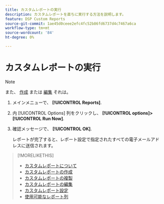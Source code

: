 ```yaml
---
title: カスタムレポートの実行
description: カスタムレポートを直ちに実行する方法を説明します。
feature: DSP Custom Reports
source-git-commit: 1ae45d0ceee2efc4fc52b86fd6737d4c7467a6ca
workflow-type: tm+mt
source-wordcount: '84'
ht-degree: 0%

---
```



# カスタムレポートの実行

>[!NOTE]
>
>また、 [作成](report-create.md) または [編集](report-edit.md) それは。

1. メインメニューで、 **[!UICONTROL Reports]**.
1. 内 [!UICONTROL Options] 列をクリックし、 **[!UICONTROL options]>[!UICONTROL Run Now]**.
1. 確認メッセージで、 **[!UICONTROL OK]**.

   レポートが完了すると、レポート設定で指定されたすべての電子メールアドレスに送信されます。

>[!MORELIKETHIS]
>
>* [カスタムレポートについて](/help/dsp/reports/report-about.md)
>* [カスタムレポートの作成](/help/dsp/reports/report-create.md)
>* [カスタムレポートの複製](/help/dsp/reports/report-copy.md)
>* [カスタムレポートの編集](/help/dsp/reports/report-edit.md)
>* [カスタムレポート設定](/help/dsp/reports/report-settings.md)
>* [使用可能なレポート列](/help/dsp/reports/report-columns.md)

